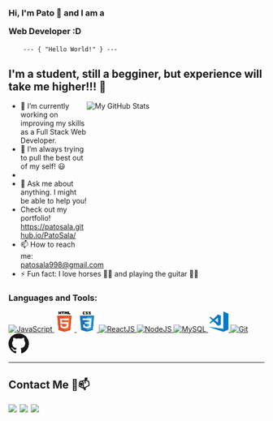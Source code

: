### Hi, I'm Pato 👋 and I am a <p>Web Developer :D</p> 

        --- { "Hello World!" } ---

## I'm a student, still a begginer, but experience will take me higher!!! 🚀

<a href="#">
	<img align="right" alt="My GitHub Stats" src="https://i.pinimg.com/originals/e4/26/70/e426702edf874b181aced1e2fa5c6cde.gif" width="350px" height="300px" />
</a>

- 🔭 I’m currently working on improving my skills as a Full Stack Web Developer.
- 🌱 I’m always trying to pull the best out of my self! 😃
-
- 💬 Ask me about anything. I might be able to help you!
- Check out my portfolio! https://patosala.github.io/PatoSala/ 
- 📫 How to reach me: patosala998@gmail.com
- ⚡ Fun fact: I love horses 🐴🐎 and playing the guitar 🎸🎵

### Languages and Tools:

<a href="https://developer.mozilla.org/en-US/docs/Web/JavaScript">
		<img title="JavaScript" alt="JavaScript" src="https://cdn.iconscout.com/icon/free/png-256/javascript-2752148-2284965.png" width="40" height="40" />
	</a>
	<a href="https://reactjs.org/"> 
		<img title="Html" alt="Html" src="https://raw.githubusercontent.com/github/explore/80688e429a7d4ef2fca1e82350fe8e3517d3494d/topics/html/html.png" width="40" height="40" />
	</a>
	<a href="https://reactjs.org/"> 
		<img title="CSS" alt="CSS" src="https://raw.githubusercontent.com/github/explore/80688e429a7d4ef2fca1e82350fe8e3517d3494d/topics/css/css.png" width="40" height="40" />
	</a>
	<a href="https://reactjs.org/"> 
		<img title="ReactJS" alt="ReactJS" src="https://github.com/hussainweb/hussainweb/raw/main/icons/react.png" width="40" height="40" />
	</a>
	<a href="https://nodejs.org/en/">
		<img title="NodeJS" alt="NodeJS" src="https://cdn.iconscout.com/icon/free/png-512/node-js-1174925.png" width="40" height="40" />
	</a>
	<a href="https://www.mysql.com/"> 
		<img title="MySQL" alt="MySQL" src="https://raw.githubusercontent.com/Thomas-George-T/Thomas-George-T/master/assets/mysql.svg" width="40" height="40" />
	</a>
	<a href="https://code.visualstudio.com/"> 
		<img title="Visual Studio Code" alt="Visual Studio Code" src="https://raw.githubusercontent.com/github/explore/80688e429a7d4ef2fca1e82350fe8e3517d3494d/topics/visual-studio-code/visual-studio-code.png" width="40" height="40" />
	</a>
	<a href="https://git-scm.com/"> 
		<img title="Git" alt="Git" src="https://github.com/hussainweb/hussainweb/raw/main/icons/git.png" width="40" height="40" />	
	</a> 	
	<a href="">
		<img alt="GitHub" width="40px" height="40px" src="https://raw.githubusercontent.com/github/explore/78df643247d429f6cc873026c0622819ad797942/topics/github/github.png" />	
	</a>

---

## Contact Me 📩📫

<a href="mailto:patosala998@gmail.com?subject=Web%20Developer">
	<img align="left" width="22px" src="https://cdn.jsdelivr.net/npm/simple-icons@3.13.0/icons/gmail.svg" />
</a>
<a href="https://www.instagram.com/pato.sala/">
	<img align="left" width="22px" src="https://cdn.jsdelivr.net/npm/simple-icons@v3/icons/instagram.svg" />
</a>
<a href="https://www.linkedin.com/in/patricio-sala-1025a1190/?locale=en_US">
	<img align="left" width="22px" src="https://cdn.jsdelivr.net/npm/simple-icons@v3/icons/linkedin.svg" />
</a>

